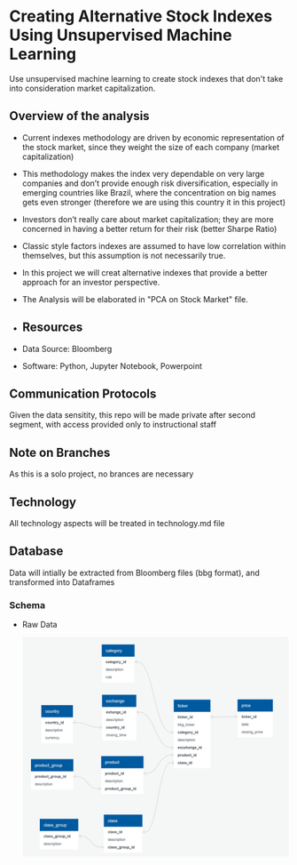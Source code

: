 # Creating Alternative Stock Indexes Using Unsupervised Machine Learning
Use unsupervised machine learning to create stock indexes that don't take into consideration market capitalization.
  
## Overview of the analysis
- Current indexes methodology are driven by economic representation of the stock market, since they weight the size of each company (market capitalization)
- This methodology makes the index very dependable on very large companies and don’t provide enough risk diversification, especially in emerging countries like Brazil, where the concentration on big names gets even stronger (therefore we are using this country it in this project)
- Investors don’t really care about market capitalization; they are more concerned in having a better return for their risk (better Sharpe Ratio)
- Classic style factors indexes are assumed to have low correlation within themselves, but this assumption is not necessarily true. 
- In this project we will creat alternative indexes that provide a better approach for an investor perspective.
- The Analysis will be elaborated in "PCA on Stock Market" file.
 
- ## Resources
- Data Source: Bloomberg
- Software: Python, Jupyter Notebook, Powerpoint

## Communication Protocols
  Given the data sensitity, this repo will be made private after second segment, with access provided only to instructional staff

## Note on Branches
  As this is a solo project, no brances are necessary
  
## Technology
  All technology aspects will be treated in technology.md file
  
## Database
  Data will intially be extracted from Bloomberg files (bbg format), and transformed into Dataframes

### Schema

- Raw Data

   ![Schema](/Schema.png)


